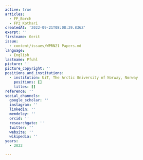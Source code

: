 ```yaml
---
active: true
articles:
  - FP_Borch
  - FP2_Kothari
createdAt: '2022-09-21T08:08:29.836Z'
exerpt: ''
firstname: Gerit
issue:
  - content/issues/WPRN21 Papers.md
language:
  - English
lastname: Pfuhl
picture: ''
picture_copyright: ''
positions_and_institutions:
  - institution: UiT, The Arctic University of Norway, Norway
    positions: []
    titles: []
reference: ''
social_channels:
  google_scholar: ''
  instagram: ''
  linkedin: ''
  mendeley: ''
  orcid: ''
  researchgate: ''
  twitter: ''
  website: ''
  wikipedia: ''
years:
  - 2022

---
```

